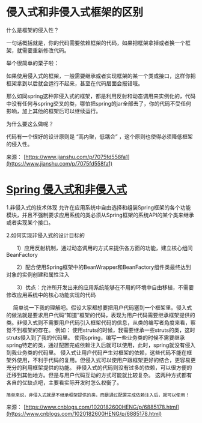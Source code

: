 # 侵入式和非侵入式框架的区别

什么是框架的侵入性？

一句话概括就是，你的代码需要依赖框架的代码，如果把框架拿掉或者换一个框架，就需要重新修改代码。

举个很简单的栗子啦：

如果使用侵入式的框架，一般需要继承或者实现框架的某一个类或接口，这样你把框架拿到以后就会运行不起来，甚至在代码层面会报错哦。

那么如同spring这种非侵入式的框架，都是利用反射和动态调用来实例化的，代码中没有任何与spring交叉的类，哪怕把spring的jar全部去了，你的代码不受任何影响，加上其他的框架后可以继续运行。

为什么要这么做呢？

代码有一个很好的设计原则是 “高内聚，低耦合” ，这个原则也使得必须降低框架的侵入性。

来源： [https://www.jianshu.com/p/7075fd558fa1](https://www.jianshu.com/p/7075fd558fa1)

# [Spring 侵入式和非侵入式](https://www.cnblogs.com/1020182600HENG/p/6885178.html)

1.非侵入式的技术体现 允许在应用系统中自由选择和组装Spring框架的各个功能模块，并且不强制要求应用系统的类必须从Spring框架的系统API的某个类来继承或者实现某个接口。

2.如何实现非侵入式的设计目标的

　　1）应用反射机制，通过动态调用的方式来提供各方面的功能，建立核心组间BeanFactory

　　2）配合使用Spring框架中的BeanWrapper和BeanFactory组件类最终达到对象的实例创建和属性注入

　　3）优点：允许所开发出来的应用系统能够在不用的环境中自由移植，不需要修改应用系统中的核心功能实现的代码

 　  简单说一下我的理解吧。假设大家都想要把用户代码塞到一个框架里。侵入式的做法就是要求用户代码“知道”框架的代码，表现为用户代码需要继承框架提供的类。非侵入式则不需要用户代码引入框架代码的信息，从类的编写者角度来看，察觉不到框架的存在。 例如： 使用struts的时候，我需要继承一些struts的类，这时struts侵入到了我的代码里。 使用spring，编写一些业务类的时候不需要继承spring特定的类，通过配置完成依赖注入后就可以使用，此时，spring就没有侵入到我业务类的代码里。 侵入式让用户代码产生对框架的依赖，这些代码不能在框架外使用，不利于代码的复用。但侵入式可以使用户跟框架更好的结合，更容易更充分的利用框架提供的功能。 非侵入式的代码则没有过多的依赖，可以很方便的迁移到其他地方。但是与用户代码互动的方式可能就比较复杂。 这两种方式都有各自的优缺点吧，主要看实际开发时怎么权衡了。

    简单来说，非侵入式就是不继承框架提供的类，而是通过配置完成依赖注入后，就可以使用！

来源： [https://www.cnblogs.com/1020182600HENG/p/6885178.html](https://www.cnblogs.com/1020182600HENG/p/6885178.html)
